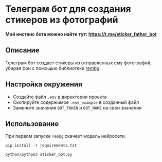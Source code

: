 # Телеграм  бот для создания стикеров из фотографий

**Мой инстанс бота можно найти тут: https://t.me/sticker_father_bot**

## Описание

Телеграм бот создает стикеры из отправленных ему фотографий, убирая фон с помощью библиотеки [rembg](https://github.com/danielgatis/rembg).

## Настройка окружения
- Создайте файл `.env` в директории проекта
- Скопируйте содержимое `.env_example` в созданный файл
- Замените значения `BOT_TOKEN` и `BOT_NAME` на свои значения

## Использование

При первом запуске `rembg` скачает модель нейросети.

```shell
pip install -r requirements.txt

python/python3 sticker_bot.py
```
